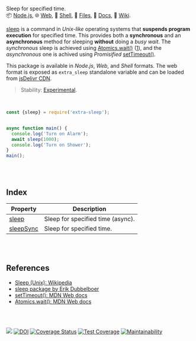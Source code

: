 Sleep for specified time.<br>
📦 [Node.js](https://www.npmjs.com/package/extra-sleep),
🌐 [Web](https://www.npmjs.com/package/extra-sleep.web),
🐚 [Shell](https://www.npmjs.com/package/extra-sleep.sh),
📜 [Files](https://unpkg.com/extra-sleep/),
📰 [Docs](https://nodef.github.io/extra-sleep/),
📘 [Wiki](https://github.com/nodef/extra-sleep/wiki/).

[sleep] is a command in *Unix-like* operating systems that **suspends program**
**execution** for specified time. This provides both a **synchronous** and an
**asynchronous** method for sleeping **without** doing a *busy wait*. The
*synchronous* sleep is achieved using [Atomics.wait()] ([1]), and the
*asynchronous* one is achived using *Promisified* [setTimeout()].

This package is available in *Node.js*, *Web*, and *Shell* formats. The web
format is exposed as `extra_sleep` standalone variable and can be loaded from
[jsDelivr CDN].

> Stability: [Experimental](https://www.youtube.com/watch?v=L1j93RnIxEo).

[sleep]: https://nodef.github.io/extra-sleep/functions/sleep.html
[Atomics.wait()]: https://developer.mozilla.org/en-US/docs/Web/JavaScript/Reference/Global_Objects/Atomics/wait
[setTimeout()]: https://developer.mozilla.org/en-US/docs/Web/API/setTimeout
[jsDelivr CDN]: https://cdn.jsdelivr.net/npm/extra-sleep.web/index.js
[1]: https://www.npmjs.com/package/sleep


<br>

```javascript
const {sleep} = require('extra-sleep');


async function main() {
  console.log('Turn on Alarm');
  await sleep(1000);
  console.log('Turn on Shower');
}
main();
```

<br>
<br>


## Index

| Property | Description |
|  ----  |  ----  |
| [sleep] | Sleep for specified time (async). |
| [sleepSync] | Sleep for specified time. |

<br>
<br>


## References

- [Sleep (Unix): Wikipedia](https://en.wikipedia.org/wiki/Sleep_(Unix))
- [sleep package by Erik Dubbelboer](https://www.npmjs.com/package/sleep)
- [setTimeout(): MDN Web docs](https://developer.mozilla.org/en-US/docs/Web/API/setTimeout)
- [Atomics.wait(): MDN Web docs](https://developer.mozilla.org/en-US/docs/Web/JavaScript/Reference/Global_Objects/Atomics/wait)


<br>
<br>

[![](https://img.youtube.com/vi/rCSCPujLs14/maxresdefault.jpg)](https://www.youtube.com/watch?v=rCSCPujLs14)
[![DOI](https://zenodo.org/badge/479976846.svg)](https://zenodo.org/badge/latestdoi/479976846)
[![Coverage Status](https://coveralls.io/repos/github/nodef/extra-sleep/badge.svg?branch=master)](https://coveralls.io/github/nodef/extra-sleep?branch=master)
[![Test Coverage](https://api.codeclimate.com/v1/badges/6b49dadb0d8ee557b056/test_coverage)](https://codeclimate.com/github/nodef/extra-sleep/test_coverage)
[![Maintainability](https://api.codeclimate.com/v1/badges/6b49dadb0d8ee557b056/maintainability)](https://codeclimate.com/github/nodef/extra-sleep/maintainability)


[sleep]: https://nodef.github.io/extra-sleep/functions/sleep.html
[sleepSync]: https://nodef.github.io/extra-sleep/functions/sleepSync.html
